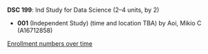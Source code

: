 **DSC 199**: Ind Study for Data Science (2–4 units, by 2)

- **001** (Independent Study) (time and location TBA) by Aoi, Mikio C (A16712858)

[Enrollment numbers over time](./DSC199.tsv)
